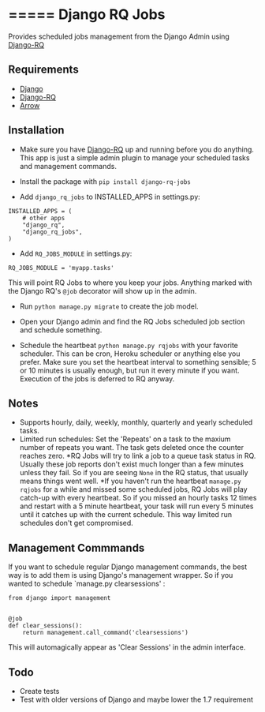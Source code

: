 =====
Django RQ Jobs
=====

Provides scheduled jobs management from the Django Admin using [Django-RQ](https://github.com/ui/django-rq)

Requirements
------------

* [Django](https://www.djangoproject.com)
* [Django-RQ](https://github.com/ui/django-rq)
* [Arrow](https://github.com/crsmithdev/arrow)

Installation
-----------

* Make sure you have [Django-RQ](https://github.com/ui/django-rq) up and running before you do anything.
   This app is just a simple admin plugin to manage your scheduled tasks and management commands.

* Install the package with  `pip install django-rq-jobs`  

* Add `django_rq_jobs` to INSTALLED_APPS in settings.py:
```
INSTALLED_APPS = (
    # other apps
    "django_rq",
    "django_rq_jobs",
)
```
* Add `RQ_JOBS_MODULE` in settings.py:
```
RQ_JOBS_MODULE = 'myapp.tasks'
```
This will point RQ Jobs to where you keep your jobs. Anything marked with the  Django RQ's `@job` decorator 
will show up in the admin.

* Run `python manage.py migrate` to create the job model.

* Open your Django admin and find the RQ Jobs scheduled job section and schedule something.

* Schedule the heartbeat `python manage.py rqjobs` with your favorite scheduler.
    This can be cron, Heroku scheduler or anything else you prefer.
    Make sure you set the heartbeat interval to something sensible;
    5 or 10 minutes is usually enough, but run it every minute if you want.
    Execution of the jobs is deferred to RQ anyway.
    
Notes
-----
* Supports hourly, daily, weekly, monthly, quarterly and yearly scheduled tasks.
* Limited run schedules: Set the 'Repeats' on a task to the maxium number of repeats you want. The task gets deleted once the counter reaches zero.
*RQ Jobs will try to link a job to a queue task status in RQ. Usually these job reports don't exist much longer than a few minutes unless they fail. So if you are seeing `None` in the RQ status, that usually means things went well.
*If you haven't run the heartbeat `manage.py rqjobs` for a while and missed some scheduled jobs, RQ Jobs will play catch-up with every heartbeat.
 So if you missed an hourly tasks 12 times and restart with a 5 minute heartbeat, your task will run every 5 minutes until it catches up with the current schedule.
 This way limited run schedules don't get compromised.
 
Management Commmands
--------------------
If you want to schedule regular Django management commands, the best way is to add them is using Django's management wrapper.
So if you wanted to schedule `manage.py clearsessions' :

```
from django import management


@job
def clear_sessions():
    return management.call_command('clearsessions')

```

This will automagically appear as 'Clear Sessions' in the admin interface.


Todo
-----
* Create tests
* Test with older versions of Django and maybe lower the 1.7 requirement